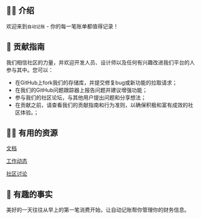 ## 🙋‍♀️ 介绍
欢迎来到`自动记账` - 你的每一笔账单都值得记录！

## 🌈 贡献指南
我们相信社区的力量，并欢迎开发人员、设计师以及任何有兴趣改进我们平台的人参与其中。您可以：
- 在GitHub上fork我们的存储库，并提交修复bug或新功能的拉取请求；
- 在我们的GitHub问题跟踪器上报告问题并建议增强功能；
- 参与我们的社区论坛，与其他用户提出问题和分享想法；
- 在贡献之前，请查看我们的贡献指南和行为准则，以确保积极和富有成效的社区体验。；

## 👩‍💻 有用的资源
[文档](https://auto.ankio.net)

[工作动态](https://github.com/orgs/AutoAccountingOrg/projects/1/views/2)

[社区讨论](https://github.com/orgs/AutoAccountingOrg/discussions)

## 🍿 有趣的事实
美好的一天往往从早上的第一笔消费开始，让自动记账帮你管理你的财务信息。
